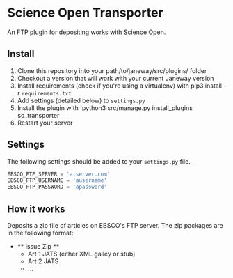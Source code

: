 # Science Open Transporter

An FTP plugin for depositing works with Science Open.

## Install

1. Clone this repository into your path/to/janeway/src/plugins/ folder
2. Checkout a version that will work with your current Janeway version
3. Install requirements (check if you're using a virtualenv) with pip3 install -r `requirements.txt`
4. Add settings (detailed below) to `settings.py`
5. Install the plugin with `python3 src/manage.py install_plugins so_transporter
6. Restart your server

## Settings

The following settings should be added to your `settings.py` file.

```python
EBSCO_FTP_SERVER = 'a.server.com'
EBSCO_FTP_USERNAME = 'ausername'
EBSCO_FTP_PASSWORD = 'apassword'
```

## How it works

Deposits a zip file of articles on EBSCO's FTP server. The zip packages are in the following format:

- ** Issue Zip **
  - Art 1 JATS (either XML galley or stub)
  - Art 2 JATS
  - ...

